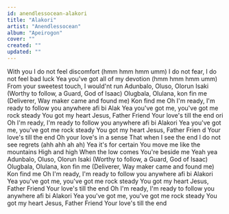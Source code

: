 ```yaml
---
id: anendlessocean-alakori
title: "Alakori"
artist: "Anendlessocean"
album: "Apeirogon"
cover: ""
created: ""
updated: ""
---
```


With you I  do  not  feel discomfort  (hmm  hmm  hmm  umm) I do  not  fear, I do  not  feel bad  luck Yea you've  got  all of  my devotion (hmm  hmm  hmm  umm) From  your  sweetest  touch, I would'nt  run Adunbalo, Oluso, Olorun  Isaki (Worthy to  follow, a Guard, God  of  Isaac) Olugbala, Olulana, kon  fin  me (Deliverer, Way maker  came  and  found me) Kon  find me Oh I'm  ready, I'm  ready to  follow  you anywhere  afi bi Alak Yea you've  got  me, you've  got  me rock steady You got  my heart Jesus, Father  Friend Your  love's  till the end ori Oh I'm  ready, I'm  ready to  follow  you anywhere  afi bi Alakori Yea you've  got  me, you've  got  me rock steady You got  my heart Jesus, Father  Frien d Your  love's  till the end Oh your  love's  in  a sense That  when I  see  the end  I do  not  see  regrets  (ahh ahh ah  ah)
Yea it's  for  certain You move  me like the mountains High and high When the low  comes You're  beside  me Yeah  yea Adunbalo, Oluso, Olorun  Isaki (Worthy to  follow, a Guard, God  of  Isaac) Olugbala, Olulana, kon  fin  me (Deliverer, Way maker  came  and  found me) Kon  find me Oh I'm  ready, I'm  ready to  follow  you anywhere  afi bi Alakori Yea you've  got  me, you've  got  me rock steady You got  my heart Jesus, Father  Friend Your  love's  till the end Oh I'm  ready, I'm  ready to  follow  you anywhere  afi bi Alakori Yea you've  got  me, you've  got  me rock steady You got  my heart Jesus, Father  Friend Your  love's  till the end